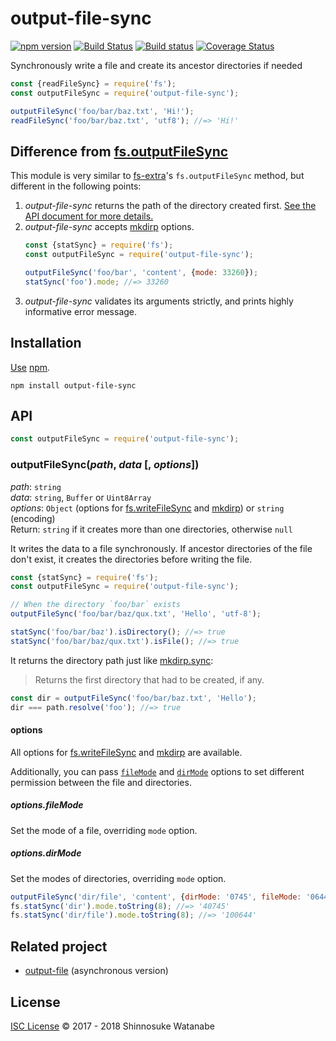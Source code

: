 # output-file-sync

[![npm version](https://img.shields.io/npm/v/output-file-sync.svg)](https://www.npmjs.com/package/output-file-sync)
[![Build Status](https://travis-ci.org/shinnn/output-file-sync.svg?branch=master)](https://travis-ci.org/shinnn/output-file-sync)
[![Build status](https://ci.appveyor.com/api/projects/status/3qjn5ktuqb6w2cae?svg=true)](https://ci.appveyor.com/project/ShinnosukeWatanabe/output-file-sync)
[![Coverage Status](https://coveralls.io/repos/github/shinnn/output-file-sync/badge.svg?branch=master)](https://coveralls.io/github/shinnn/output-file-sync?branch=master)

Synchronously write a file and create its ancestor directories if needed

```javascript
const {readFileSync} = require('fs');
const outputFileSync = require('output-file-sync');

outputFileSync('foo/bar/baz.txt', 'Hi!');
readFileSync('foo/bar/baz.txt', 'utf8'); //=> 'Hi!'
```

## Difference from [fs.outputFileSync](https://github.com/jprichardson/node-fs-extra/blob/master/docs/outputFile.md)

This module is very similar to [fs-extra](https://github.com/jprichardson/node-fs-extra)'s `fs.outputFileSync` method, but different in the following points:

1. *output-file-sync* returns the path of the directory created first. [See the API document for more details.](#outputfilesyncpath-data--options)
2. *output-file-sync* accepts [mkdirp] options.
   ```javascript
   const {statSync} = require('fs');
   const outputFileSync = require('output-file-sync');

   outputFileSync('foo/bar', 'content', {mode: 33260});
   statSync('foo').mode; //=> 33260
   ```
3. *output-file-sync* validates its arguments strictly, and prints highly informative error message.

## Installation

[Use](https://docs.npmjs.com/cli/install) [npm](https://docs.npmjs.com/getting-started/what-is-npm).

```
npm install output-file-sync
```

## API

```javascript
const outputFileSync = require('output-file-sync');
```

### outputFileSync(*path*, *data* [, *options*])

*path*: `string`  
*data*: `string`, `Buffer` or `Uint8Array`  
*options*: `Object` (options for [fs.writeFileSync] and [mkdirp]) or `string` (encoding)  
Return: `string` if it creates more than one directories, otherwise `null`

It writes the data to a file synchronously. If ancestor directories of the file don't exist, it creates the directories before writing the file.

```javascript
const {statSync} = require('fs');
const outputFileSync = require('output-file-sync');

// When the directory `foo/bar` exists
outputFileSync('foo/bar/baz/qux.txt', 'Hello', 'utf-8');

statSync('foo/bar/baz').isDirectory(); //=> true
statSync('foo/bar/baz/qux.txt').isFile(); //=> true
```

It returns the directory path just like [mkdirp.sync](https://github.com/substack/node-mkdirp#mkdirpsyncdir-opts):

> Returns the first directory that had to be created, if any.

```javascript
const dir = outputFileSync('foo/bar/baz.txt', 'Hello');
dir === path.resolve('foo'); //=> true
```

#### options

All options for [fs.writeFileSync] and [mkdirp] are available.

Additionally, you can pass [`fileMode`](#optionsfilemode) and [`dirMode`](#optionsdirmode) options to set different permission between the file and directories.

##### options.fileMode

Set the mode of a file, overriding `mode` option.

##### options.dirMode

Set the modes of directories, overriding `mode` option.

```javascript
outputFileSync('dir/file', 'content', {dirMode: '0745', fileMode: '0644'});
fs.statSync('dir').mode.toString(8); //=> '40745'
fs.statSync('dir/file').mode.toString(8); //=> '100644'
```

## Related project

* [output-file](https://github.com/shinnn/output-file) (asynchronous version)

## License

[ISC License](./LICENSE) © 2017 - 2018 Shinnosuke Watanabe

[fs.writeFileSync]: https://nodejs.org/api/fs.html#fs_fs_writefilesync_file_data_options
[mkdirp]: https://github.com/substack/node-mkdirp
